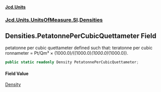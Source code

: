 #### [Jcd.Units](index.md 'index')

### [Jcd.Units.UnitsOfMeasure.SI](Jcd.Units.UnitsOfMeasure.SI.md 'Jcd.Units.UnitsOfMeasure.SI').[Densities](Densities.md 'Jcd.Units.UnitsOfMeasure.SI.Densities')

## Densities.PetatonnePerCubicQuettameter Field

petatonne per cubic quettameter defined such that: teratonne per cubic ronnameter = Pt/Qm³ ×
(1000.0)/((1000.0)*(1000.0)*(1000.0)).

```csharp
public static readonly Density PetatonnePerCubicQuettameter;
```

#### Field Value

[Density](Density.md 'Jcd.Units.UnitTypes.Density')